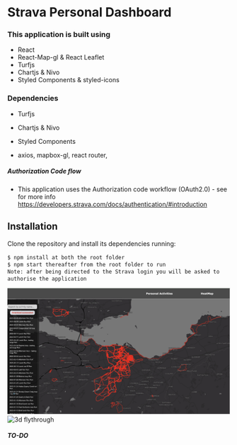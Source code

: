 #  Strava Personal Dashboard

### This application is built using 
- React
- React-Map-gl & React Leaflet
- Turfjs
- Chartjs & Nivo
- Styled Components & styled-icons

### Dependencies  
- Turfjs
- Chartjs & Nivo
- Styled Components

- axios, mapbox-gl, react router,

##### Authorization Code flow 
* This application uses the Authorization code workflow (OAuth2.0) - see for more info https://developers.strava.com/docs/authentication/#introduction

## Installation
 
Clone the repository and install its dependencies running:

    $ npm install at both the root folder
    $ npm start thereafter from the root folder to run
    Note: after being directed to the Strava login you will be asked to authorise the application

<p align="left">
  <img src="heatmap.png"  title="heatmap">

  <img src="flythrough.png"  title="3d flythrough">
 
</p>



##### TO-DO  
